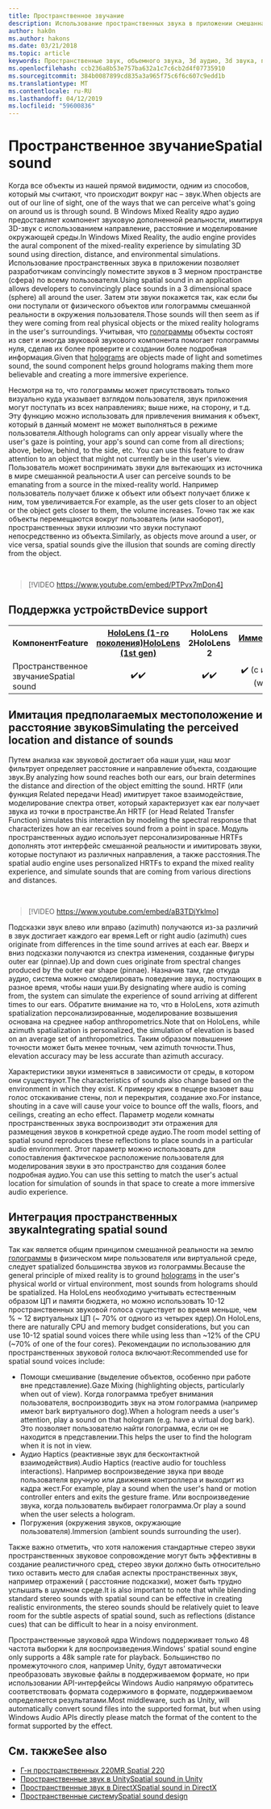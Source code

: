```yaml
---
title: Пространственное звучание
description: Использование пространственных звука в приложении смешанная реальность позволяет convincingly размещать звуков в трехмерном пространстве.
author: hak0n
ms.author: hakons
ms.date: 03/21/2018
ms.topic: article
keywords: Пространственные звук, объемного звука, 3d аудио, 3d звука, пространственных аудио
ms.openlocfilehash: ccb236a8b53e757ba632a1c7c6cb2d4f07735910
ms.sourcegitcommit: 384b0087899cd835a3a965f75c6f6c607c9edd1b
ms.translationtype: MT
ms.contentlocale: ru-RU
ms.lasthandoff: 04/12/2019
ms.locfileid: "59600836"
---
```

# <a name="spatial-sound"></a><span data-ttu-id="adf07-104">Пространственное звучание</span><span class="sxs-lookup"><span data-stu-id="adf07-104">Spatial sound</span></span>

<span data-ttu-id="adf07-105">Когда все объекты из нашей прямой видимости, одним из способов, который мы считают, что происходит вокруг нас – звук.</span><span class="sxs-lookup"><span data-stu-id="adf07-105">When objects are out of our line of sight, one of the ways that we can perceive what's going on around us is through sound.</span></span> <span data-ttu-id="adf07-106">В Windows Mixed Reality ядро аудио предоставляет компонент звуковую дополненной реальности, имитируя 3D-звук с использованием направление, расстояние и моделирование окружающей среды.</span><span class="sxs-lookup"><span data-stu-id="adf07-106">In Windows Mixed Reality, the audio engine provides the aural component of the mixed-reality experience by simulating 3D sound using direction, distance, and environmental simulations.</span></span> <span data-ttu-id="adf07-107">Использование пространственных звука в приложении позволяет разработчикам convincingly поместите звуков в 3 мерном пространстве (сфера) по всему пользователя.</span><span class="sxs-lookup"><span data-stu-id="adf07-107">Using spatial sound in an application allows developers to convincingly place sounds in a 3 dimensional space (sphere) all around the user.</span></span> <span data-ttu-id="adf07-108">Затем эти звуки покажется так, как если бы они поступали от физического объектов или голограммы смешанной реальности в окружения пользователя.</span><span class="sxs-lookup"><span data-stu-id="adf07-108">Those sounds will then seem as if they were coming from real physical objects or the mixed reality holograms in the user's surroundings.</span></span> <span data-ttu-id="adf07-109">Учитывая, что [голограммы](hologram.md) объекты состоят из свет и иногда звуковой звукового компонента помогает голограммы нуля, сделав их более проверите и создании более подробная информация.</span><span class="sxs-lookup"><span data-stu-id="adf07-109">Given that [holograms](hologram.md) are objects made of light and sometimes sound, the sound component helps ground holograms making them more believable and creating a more immersive experience.</span></span>

<span data-ttu-id="adf07-110">Несмотря на то, что голограммы может присутствовать только визуально куда указывает взглядом пользователя, звук приложения могут поступать из всех направлениях; выше ниже, на сторону, и т.д. Эту функцию можно использовать для привлечения внимания к объект, который в данный момент не может выполняться в режиме пользователя.</span><span class="sxs-lookup"><span data-stu-id="adf07-110">Although holograms can only appear visually where the user's gaze is pointing, your app's sound can come from all directions; above, below, behind, to the side, etc. You can use this feature to draw attention to an object that might not currently be in the user's view.</span></span> <span data-ttu-id="adf07-111">Пользователь может воспринимать звуки для вытекающих из источника в мире смешанной реальности.</span><span class="sxs-lookup"><span data-stu-id="adf07-111">A user can perceive sounds to be emanating from a source in the mixed-reality world.</span></span> <span data-ttu-id="adf07-112">Например пользователь получает ближе к объект или объект получает ближе к ним, том увеличивается.</span><span class="sxs-lookup"><span data-stu-id="adf07-112">For example, as the user gets closer to an object or the object gets closer to them, the volume increases.</span></span> <span data-ttu-id="adf07-113">Точно так же как объекты перемещаются вокруг пользователь (или наоборот), пространственных звуки иллюзии что звуки поступают непосредственно из объекта.</span><span class="sxs-lookup"><span data-stu-id="adf07-113">Similarly, as objects move around a user, or vice versa, spatial sounds give the illusion that sounds are coming directly from the object.</span></span>

<br>

>[!VIDEO https://www.youtube.com/embed/PTPvx7mDon4]

## <a name="device-support"></a><span data-ttu-id="adf07-114">Поддержка устройств</span><span class="sxs-lookup"><span data-stu-id="adf07-114">Device support</span></span>

<table>
<tr>
<th><span data-ttu-id="adf07-115">Компонент</span><span class="sxs-lookup"><span data-stu-id="adf07-115">Feature</span></span></th><th style="width:150px"> <span data-ttu-id="adf07-116"><a href="hololens-hardware-details.md">HoloLens (1-го поколения)</a></span><span class="sxs-lookup"><span data-stu-id="adf07-116"><a href="hololens-hardware-details.md">HoloLens (1st gen)</a></span></span></th><th style="width:150px"><span data-ttu-id="adf07-117">HoloLens 2</span><span class="sxs-lookup"><span data-stu-id="adf07-117">HoloLens 2</span></span></th><th style="width:150px"><span data-ttu-id="adf07-118"><a href="immersive-headset-hardware-details.md">Иммерсивную</a></span><span class="sxs-lookup"><span data-stu-id="adf07-118"><a href="immersive-headset-hardware-details.md">Immersive headsets</a></span></span></th>
</tr><tr>

<td> <span data-ttu-id="adf07-119">Пространственное звучание</span><span class="sxs-lookup"><span data-stu-id="adf07-119">Spatial sound</span></span></td><td style="text-align: center;"> <span data-ttu-id="adf07-120">✔️</span><span class="sxs-lookup"><span data-stu-id="adf07-120">✔️</span></span></td><td style="text-align: center;"> <span data-ttu-id="adf07-121">✔️</span><span class="sxs-lookup"><span data-stu-id="adf07-121">✔️</span></span></td><td style="text-align: center;"> <span data-ttu-id="adf07-122">✔️ (с использованием)</span><span class="sxs-lookup"><span data-stu-id="adf07-122">✔️ (with headphones)</span></span></td>

</tr>
</table>

## <a name="simulating-the-perceived-location-and-distance-of-sounds"></a><span data-ttu-id="adf07-123">Имитация предполагаемых местоположение и расстояние звуков</span><span class="sxs-lookup"><span data-stu-id="adf07-123">Simulating the perceived location and distance of sounds</span></span>

<span data-ttu-id="adf07-124">Путем анализа как звуковой достигает оба наши уши, наш мозг фильтрует определяет расстояние и направление объекта, создающие звук.</span><span class="sxs-lookup"><span data-stu-id="adf07-124">By analyzing how sound reaches both our ears, our brain determines the distance and direction of the object emitting the sound.</span></span> <span data-ttu-id="adf07-125">HRTF (или функция Related передачи Head) имитирует такое взаимодействие, моделирование спектра ответ, который характеризует как ear получает звука из точки в пространстве.</span><span class="sxs-lookup"><span data-stu-id="adf07-125">An HRTF (or Head Related Transfer Function) simulates this interaction by modeling the spectral response that characterizes how an ear receives sound from a point in space.</span></span> <span data-ttu-id="adf07-126">Модуль пространственных аудио использует персонализированные HRTFs дополнять этот интерфейс смешанной реальности и имитировать звуки, которые поступают из различных направления, а также расстояния.</span><span class="sxs-lookup"><span data-stu-id="adf07-126">The spatial audio engine uses personalized HRTFs to expand the mixed reality experience, and simulate sounds that are coming from various directions and distances.</span></span>

<br>

>[!VIDEO https://www.youtube.com/embed/aB3TDjYklmo]

<span data-ttu-id="adf07-127">Подсказки звук влево или вправо (azimuth) получаются из-за различий в звук достигает каждого ear время.</span><span class="sxs-lookup"><span data-stu-id="adf07-127">Left or right audio (azimuth) cues originate from differences in the time sound arrives at each ear.</span></span> <span data-ttu-id="adf07-128">Вверх и вниз подсказки получаются из спектра изменения, созданные фигуры outer ear (pinnae).</span><span class="sxs-lookup"><span data-stu-id="adf07-128">Up and down cues originate from spectral changes produced by the outer ear shape (pinnae).</span></span> <span data-ttu-id="adf07-129">Назначив там, где откуда аудио, система можно смоделировать поведение звука, поступающих в разное время, чтобы наши уши.</span><span class="sxs-lookup"><span data-stu-id="adf07-129">By designating where audio is coming from, the system can simulate the experience of sound arriving at different times to our ears.</span></span> <span data-ttu-id="adf07-130">Обратите внимание на то, что в HoloLens, хотя azimuth spatialization персонализированные, моделирование возвышения основана на среднее набор anthropometrics.</span><span class="sxs-lookup"><span data-stu-id="adf07-130">Note that on HoloLens, while azimuth spatialization is personalized, the simulation of elevation is based on an average set of anthropometrics.</span></span> <span data-ttu-id="adf07-131">Таким образом повышение точности может быть менее точным, чем azimuth точности.</span><span class="sxs-lookup"><span data-stu-id="adf07-131">Thus, elevation accuracy may be less accurate than azimuth accuracy.</span></span>

<span data-ttu-id="adf07-132">Характеристики звуки изменяться в зависимости от среды, в котором они существуют.</span><span class="sxs-lookup"><span data-stu-id="adf07-132">The characteristics of sounds also change based on the environment in which they exist.</span></span> <span data-ttu-id="adf07-133">К примеру крик в пещере вызовет ваш голос отскакивание стены, пол и перекрытия, создание эхо.</span><span class="sxs-lookup"><span data-stu-id="adf07-133">For instance, shouting in a cave will cause your voice to bounce off the walls, floors, and ceilings, creating an echo effect.</span></span> <span data-ttu-id="adf07-134">Параметр модели комнаты пространственных звука воспроизводит эти отражения для размещения звуков в конкретной среде аудио.</span><span class="sxs-lookup"><span data-stu-id="adf07-134">The room model setting of spatial sound reproduces these reflections to place sounds in a particular audio environment.</span></span> <span data-ttu-id="adf07-135">Этот параметр можно использовать для сопоставления фактическое расположение пользователя для моделирования звуки в это пространство для создания более подробная аудио.</span><span class="sxs-lookup"><span data-stu-id="adf07-135">You can use this setting to match the user's actual location for simulation of sounds in that space to create a more immersive audio experience.</span></span>

## <a name="integrating-spatial-sound"></a><span data-ttu-id="adf07-136">Интеграция пространственных звука</span><span class="sxs-lookup"><span data-stu-id="adf07-136">Integrating spatial sound</span></span>

<span data-ttu-id="adf07-137">Так как является общим принципом смешанной реальности на землю [голограммы](hologram.md) в физическом мире пользователя или виртуальной среде, следует spatialized большинства звуков из голограммы.</span><span class="sxs-lookup"><span data-stu-id="adf07-137">Because the general principle of mixed reality is to ground [holograms](hologram.md) in the user's physical world or virtual environment, most sounds from holograms should be spatialized.</span></span> <span data-ttu-id="adf07-138">На HoloLens необходимо учитывать естественным образом ЦП и памяти бюджета, но можно использовать 10-12 пространственных звуковой голоса существует во время меньше, чем % ~ 12 виртуальных ЦП (~ 70% от одного из четырех ядер).</span><span class="sxs-lookup"><span data-stu-id="adf07-138">On HoloLens, there are naturally CPU and memory budget considerations, but you can use 10-12 spatial sound voices there while using less than ~12% of the CPU (~70% of one of the four cores).</span></span> <span data-ttu-id="adf07-139">Рекомендации по использованию для пространственных звуковой голоса включают:</span><span class="sxs-lookup"><span data-stu-id="adf07-139">Recommended use for spatial sound voices include:</span></span>
* <span data-ttu-id="adf07-140">Помощи смешивание (выделение объектов, особенно при работе вне представление).</span><span class="sxs-lookup"><span data-stu-id="adf07-140">Gaze Mixing (highlighting objects, particularly when out of view).</span></span> <span data-ttu-id="adf07-141">Когда голограмма требует внимания пользователя, воспроизводить звук на этом голограмма (например имеют bark виртуального dog).</span><span class="sxs-lookup"><span data-stu-id="adf07-141">When a hologram needs a user's attention, play a sound on that hologram (e.g. have a virtual dog bark).</span></span> <span data-ttu-id="adf07-142">Это позволяет пользователю найти голограмма, если он не находится в представлении.</span><span class="sxs-lookup"><span data-stu-id="adf07-142">This helps the user to find the hologram when it is not in view.</span></span>
* <span data-ttu-id="adf07-143">Аудио Haptics (реактивные звук для бесконтактной взаимодействия).</span><span class="sxs-lookup"><span data-stu-id="adf07-143">Audio Haptics (reactive audio for touchless interactions).</span></span> <span data-ttu-id="adf07-144">Например воспроизведение звука при вводе пользователя вручную или движения контроллера и выходит из кадра жест.</span><span class="sxs-lookup"><span data-stu-id="adf07-144">For example, play a sound when the user's hand or motion controller enters and exits the gesture frame.</span></span> <span data-ttu-id="adf07-145">Или воспроизведение звука, когда пользователь выбирает голограмма.</span><span class="sxs-lookup"><span data-stu-id="adf07-145">Or play a sound when the user selects a hologram.</span></span>
* <span data-ttu-id="adf07-146">Погружения (окружения звуков, окружающие пользователя).</span><span class="sxs-lookup"><span data-stu-id="adf07-146">Immersion (ambient sounds surrounding the user).</span></span>

<span data-ttu-id="adf07-147">Также важно отметить, что хотя наложения стандартные стерео звуки пространственных звуковое сопровождение могут быть эффективны в создание реалистичного сред, стерео звуки должно быть относительно тихо оставить место для слабая аспекты пространственных звук, например отражений ( расстояние подсказки), может быть трудно услышать в шумном среде.</span><span class="sxs-lookup"><span data-stu-id="adf07-147">It is also important to note that while blending standard stereo sounds with spatial sound can be effective in creating realistic environments, the stereo sounds should be relatively quiet to leave room for the subtle aspects of spatial sound, such as reflections (distance cues) that can be difficult to hear in a noisy environment.</span></span>

<span data-ttu-id="adf07-148">Пространственные звуковой ядра Windows поддерживает только 48 частота выборки k для воспроизведения.</span><span class="sxs-lookup"><span data-stu-id="adf07-148">Windows' spatial sound engine only supports a 48k sample rate for playback.</span></span> <span data-ttu-id="adf07-149">Большинство по промежуточного слоя, например Unity, будут автоматически преобразовать звуковые файлы в поддерживаемом формате, но при использовании API-интерфейсы Windows Audio напрямую обратитесь соответствовать формата содержимого в формате, поддерживаемом определяется результатами.</span><span class="sxs-lookup"><span data-stu-id="adf07-149">Most middleware, such as Unity, will automatically convert sound files into the supported format, but when using Windows Audio APIs directly please match the format of the content to the format supported by the effect.</span></span>

## <a name="see-also"></a><span data-ttu-id="adf07-150">См. также</span><span class="sxs-lookup"><span data-stu-id="adf07-150">See also</span></span>
* [<span data-ttu-id="adf07-151">Г-н пространственных 220</span><span class="sxs-lookup"><span data-stu-id="adf07-151">MR Spatial 220</span></span>](holograms-220.md)
* [<span data-ttu-id="adf07-152">Пространственные звук в Unity</span><span class="sxs-lookup"><span data-stu-id="adf07-152">Spatial sound in Unity</span></span>](spatial-sound-in-unity.md)
* [<span data-ttu-id="adf07-153">Пространственные звук в DirectX</span><span class="sxs-lookup"><span data-stu-id="adf07-153">Spatial sound in DirectX</span></span>](spatial-sound-in-directx.md)
* [<span data-ttu-id="adf07-154">Пространственные систему</span><span class="sxs-lookup"><span data-stu-id="adf07-154">Spatial sound design</span></span>](spatial-sound-design.md)
